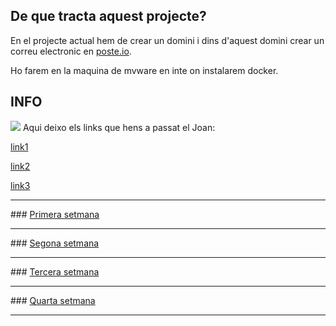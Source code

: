 ## De que tracta aquest projecte?

En el projecte actual hem de crear un domini i dins d'aquest domini crear un correu electronic en <a href="https://poste.io/">poste.io</a>.

Ho farem en la maquina de mvware en inte on instalarem docker.

<h2> INFO </h2>
<img src="https://img.icons8.com/cute-clipart/64/000000/info.png"/>
Aqui deixo els links que hens a passat el Joan:
<p><a href="https://hackmd.io/@joaniznardo/emailserver01">link1</a>
<p><a href=" https://phoenixnap.com/kb/how-to-install-docker-on-debian-10">link2</a> 
<p><a href="https://raw.githubusercontent.com/joaniznardo/2018smxm7/master/uf2/lab30/up.sh">link3</a>
<div class="well">

<hr>### <a href="https://carlaasuncion.github.io/Primera-setmana/">Primera setmana</a>
<hr>### <a href="ponerlink">Segona setmana</a> <hr>
### <a href="ponerlink">Tercera setmana</a> <hr>
### <a href="ponerlink">Quarta setmana</a> <hr>


